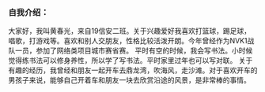 ### 自我介绍：
大家好，我叫黄春光，来自19信安二班。关于兴趣爱好我喜欢打篮球，踢足球，唱歌，打游戏等。喜欢和别人交朋友，性格比较活泼开朗。今年曾经作为NVK1战队一员，参加了网络类项目城市赛省赛。
平时有空的时候，我会写书法。小时候觉得练书法可以修身养性，所以学了写书法。平时家里过年也可以写对联。
关于有趣的经历，我曾经和朋友一起开车去鼎龙湾，吹海风，走沙滩。对于喜欢开车的男孩子来说，能够自己开着车和朋友一块去欣赏沿途的风景，是非常棒的事情。
<!--
**mrhuang7/mrhuang7** is a ✨ _special_ ✨ repository because its `README.md` (this file) appears on your GitHub profile.

Here are some ideas to get you started:

- 🔭 I’m currently working on ...
- 🌱 I’m currently learning ...
- 👯 I’m looking to collaborate on ...
- 🤔 I’m looking for help with ...
- 💬 Ask me about ...
- 📫 How to reach me: ...
- 😄 Pronouns: ...
- ⚡ Fun fact: ...
-->
